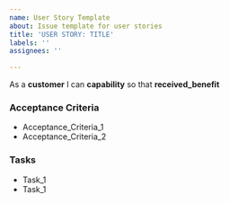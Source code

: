```yaml
---
name: User Story Template
about: Issue template for user stories
title: 'USER STORY: TITLE'
labels: ''
assignees: ''

---
```


As a **customer** I can **capability** so that **received_benefit**

### Acceptance Criteria
- Acceptance_Criteria_1
- Acceptance_Criteria_2

### Tasks
- Task_1
- Task_1
